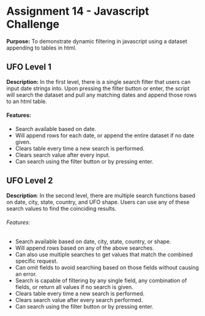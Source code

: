 # Assignment 14 - Javascript Challenge 
**Purpose:** To demonstrate dynamic filtering in javascript using a dataset appending to tables in html.


## UFO Level 1
**Description:** In the first level, there is a single search filter that users can input date strings into. Upon pressing the filter button or enter, the script will search the dataset and pull any matching dates and append those rows to an html table. 
#### Features:
* Search available based on date.
* Will append rows for each date, or append the entire dataset if no date given.
* Clears table every time a new search is performed.
* Clears search value after every input.
* Can search using the filter button or by pressing enter.

## UFO Level 2
**Description**: In the second level, there are multiple search functions based on date, city, state, country, and UFO shape. Users can use any of these search values to find the coinciding results.
###### Features:
* Search available based on date, city, state, country, or shape.
* Will append rows based on any of the above searches.
* Can also use multiple searches to get values that match the combined specific request.
* Can omit fields to avoid searching based on those fields without causing an error.
* Search is capable of filtering by any single field, any combination of fields, or return all values if no search is given.
* Clears table every time a new search is performed.
* Clears search value after every search performed.
* Can search using the filter button or by pressing enter.